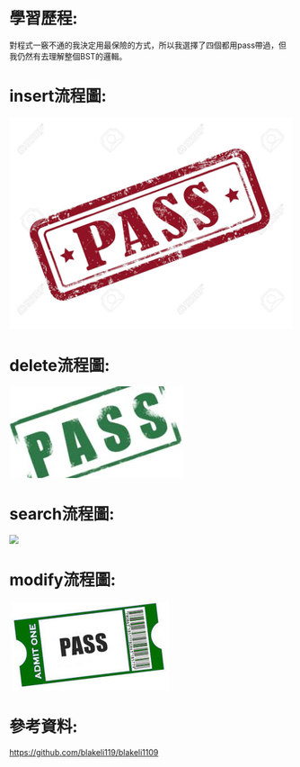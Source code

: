 # 學習歷程:
對程式一竅不通的我決定用最保險的方式，所以我選擇了四個都用pass帶過，但我仍然有去理解整個BST的邏輯。

# insert流程圖:
![](/image/39929311-stamp-pass-in-red-over-white-background.jpg )
# delete流程圖:
![](/image/pass1.jpg )
# search流程圖:
![](/imgae/pass2.jpg )
# modify流程圖:
![](/image/pass3.jpg )

# 參考資料:
https://github.com/blakeli119/blakeli1109
